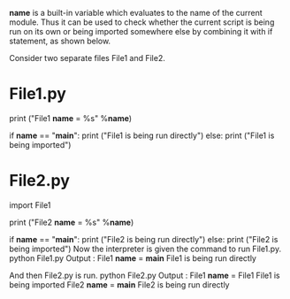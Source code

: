 __name__ is a built-in variable which evaluates to the name of the current module. Thus it can be used to check whether the current script is being run on its own or being imported somewhere else by combining it with if statement, as shown below.

Consider two separate files File1 and File2.

# File1.py 
  
print ("File1 __name__ = %s" %__name__) 
  
if __name__ == "__main__": 
    print ("File1 is being run directly")
else: 
    print ("File1 is being imported")
 

# File2.py 
  
import File1 
  
print ("File2 __name__ = %s" %__name__) 
  
if __name__ == "__main__": 
    print ("File2 is being run directly")
else: 
    print ("File2 is being imported")
Now the interpreter is given the command to run File1.py.
python File1.py
Output :
File1 __name__ = __main__
File1 is being run directly


And then File2.py is run.
python File2.py
Output :
File1 __name__ = File1
File1 is being imported
File2 __name__ = __main__
File2 is being run directly